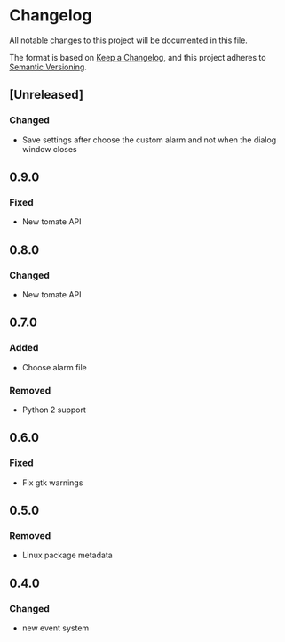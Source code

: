# Changelog

All notable changes to this project will be documented in this file.

The format is based on [Keep a Changelog](https://keepachangelog.com/en/1.0.0/),
and this project adheres to [Semantic Versioning](https://semver.org/spec/v2.0.0.html).

## [Unreleased]

### Changed

- Save settings after choose the custom alarm and not when the dialog window closes

## 0.9.0

### Fixed

- New tomate API

## 0.8.0

### Changed

- New tomate API

## 0.7.0

### Added

- Choose alarm file
  
### Removed

- Python 2 support

## 0.6.0

### Fixed

- Fix gtk warnings

## 0.5.0

### Removed

- Linux package metadata

## 0.4.0

### Changed

- new event system
